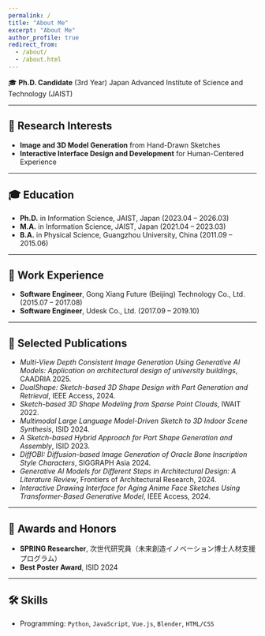 ```yaml
---
permalink: /
title: "About Me"
excerpt: "About Me"
author_profile: true
redirect_from: 
  - /about/
  - /about.html
---
```


🎓 **Ph.D. Candidate** (3rd Year) 
Japan Advanced Institute of Science and Technology (JAIST)  

---

## 🧠 Research Interests

- **Image and 3D Model Generation** from Hand-Drawn Sketches  
- **Interactive Interface Design and Development** for Human-Centered Experience  

---

## 🎓 Education

- **Ph.D.** in Information Science, JAIST, Japan (2023.04 – 2026.03)  
- **M.A.** in Information Science, JAIST, Japan (2021.04 – 2023.03)  
- **B.A.** in Physical Science, Guangzhou University, China (2011.09 – 2015.06)

---

## 💼 Work Experience

- **Software Engineer**, Gong Xiang Future (Beijing) Technology Co., Ltd. (2015.07 – 2017.08)  
- **Software Engineer**, Udesk Co., Ltd. (2017.09 – 2019.10)

---

## 📄 Selected Publications

- *Multi-View Depth Consistent Image Generation Using Generative AI Models: Application on architectural design of university buildings*, CAADRIA 2025.
- *DualShape: Sketch-based 3D Shape Design with Part Generation and Retrieval*, IEEE Access, 2024.
- *Sketch-based 3D Shape Modeling from Sparse Point Clouds*, IWAIT 2022.
- *Multimodal Large Language Model-Driven Sketch to 3D Indoor Scene Synthesis*, ISID 2024.
- *A Sketch-based Hybrid Approach for Part Shape Generation and Assembly*, ISID 2023.
- *DiffOBI: Diffusion-based Image Generation of Oracle Bone Inscription Style Characters*, SIGGRAPH Asia 2024.
- *Generative AI Models for Different Steps in Architectural Design: A Literature Review*, Frontiers of Architectural Research, 2024.
- *Interactive Drawing Interface for Aging Anime Face Sketches Using Transformer-Based Generative Model*, IEEE Access, 2024.

---

## 🏅 Awards and Honors

- **SPRING Researcher**, 次世代研究員（未来創造イノベーション博士人材支援プログラム）  
- **Best Poster Award**, ISID 2024

---

## 🛠️ Skills

- Programming: `Python`, `JavaScript`, `Vue.js`, `Blender`, `HTML/CSS`
